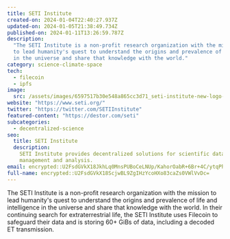```yaml
---
title: SETI Institute
created-on: 2024-01-04T22:40:27.937Z
updated-on: 2024-01-05T21:38:49.734Z
published-on: 2024-01-11T13:26:59.787Z
description:
  "The SETI Institute is a non-profit research organization with the mission
  to lead humanity's quest to understand the origins and prevalence of life and intelligence
  in the universe and share that knowledge with the world."
category: science-climate-space
tech:
  - filecoin
  - ipfs
image:
  src: /assets/images/6597517b30e548a865cc3d71_seti-institute-new-logo-design.png
website: "https://www.seti.org/"
twitter: "https://twitter.com/SETIInstitute"
featured-content: "https://destor.com/seti"
subcategories:
  - decentralized-science
seo:
  title: SETI Institute
  description:
    SETI Institute provides decentralized solutions for scientific data
    management and analysis.
email: encrypted::U2FsdGVkX18JkhLq0MnsPUBoCeLNUp/KahorOabR+6Br+4C/ytqPhepTP01eGQkW
full-name: encrypted::U2FsdGVkX18ScjwBL9ZgIHzYcoHXo83caZs0VWlVvDc=
---
```


The SETI Institute is a non-profit research organization with the mission to lead humanity's quest to understand the origins and prevalence of life and intelligence in the universe and share that knowledge with the world. In their continuing search for extraterrestrial life, the SETI Institute uses Filecoin to safeguard their data and is storing 60+ GiBs of data, including a decoded ET transmission.
